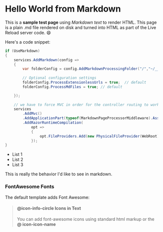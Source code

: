 # Hello World from Markdown

This is a **sample test page** using  *Markdown text* to render HTML. This page is a plain .md file rendered on disk and turned into HTML as part of the Live Reload server code. :smile:

Here's a code snippet:

```cs
if (UseMarkdown)
{
    services.AddMarkdown(config =>
    {
        var folderConfig = config.AddMarkdownProcessingFolder("/","~/__MarkdownPageTemplate.cshtml");
        
        // Optional configuration settings
        folderConfig.ProcessExtensionlessUrls = true;  // default
        folderConfig.ProcessMdFiles = true; // default

    });
    
    // we have to force MVC in order for the controller routing to work                    
    services
        .AddMvc()
        .AddApplicationPart(typeof(MarkdownPageProcessorMiddleware).Assembly)
        .AddRazorRuntimeCompilation(
            opt =>
            {
                opt.FileProviders.Add(new PhysicalFileProvider(WebRoot));
            });
}
```

* List 1
* List 2
* List 3

This is really the behavior I'd like to see in markdown.

### FontAwesome Fonts
The default template adds Font Awesome:

> #### @icon-info-circle Icons in Text
> You can add font-awesome icons using standard html markup or the **&#64; icon-icon-name**

<i class="fa fa-spinner fa-spin fa-2x"></i>
